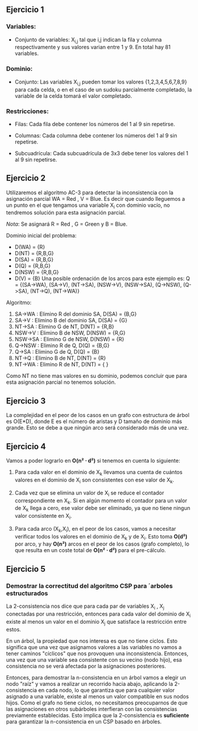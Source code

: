 ## Ejercicio 1

### Variables:
- Conjunto de variables: X<sub>i,j</sub> tal que i,j indican la fila y columna respectivamente y sus valores varian entre 1 y 9. En total hay 81 variables.

### Dominio:
- Conjunto: Las variables X<sub>i,j</sub> pueden tomar los valores {1,2,3,4,5,6,7,8,9} para cada celda, o en el caso de un sudoku parcialmente completado, la variable de la celda tomará el valor completado.

### Restricciones:

- Filas: Cada fila debe contener los números del 1 al 9 sin repetirse.

- Columnas: Cada columna debe contener los números del 1 al 9 sin repetirse.

- Subcuadrícula: Cada subcuadrícula de 3x3 debe tener los valores del 1 al 9 sin repetirse.

## Ejercicio 2

Utilizaremos el algoritmo AC-3 para detectar la inconsistencia con la asignación parcial WA = Red , V = Blue. Es decir que cuando lleguemos a un punto en el que tengamos una variable X<sub>i</sub> con dominio vacío, no tendremos solución para esta asignación parcial.

*Nota*: Se asignará R = Red , G = Green y B = Blue.

Dominio inicial del problema:
- D(WA) = {R}
- D(NT) = {R,B,G}
- D(SA) = {R,B,G}
- D(Q) = {R,B,G}
- D(NSW) = {R,B,G}
- D(V) = {B}
Una posible ordenación de los arcos para este ejemplo es:
Q = {(SA->WA), (SA->V), (NT->SA), (NSW->V), (NSW->SA), (Q->NSW), (Q->SA), (NT->Q), (NT->WA)}

Algoritmo:
1. SA->WA : Elimino R del dominio SA, D(SA) = {B,G}
2. SA->V : Elimino B del dominio SA, D(SA) = {G}
3. NT->SA : Elimino G de NT, D(NT) = {R,B}
4. NSW->V : Elimino B de NSW, D(NSW) = {R,G}
5. NSW->SA : Elimino G de NSW, D(NSW) = {R}
6. Q->NSW : Elimino R de Q, D(Q) = {B,G}
7. Q->SA : Elimino G de Q, D(Q) = {B}
8. NT->Q : Elimino B de NT, D(NT) = {R}
9. NT->WA : Elimino R de NT, D(NT) = { }

Como NT no tiene mas valores en su dominio, podemos concluir que para esta asignación parcial no tenemos solución.

## Ejercicio 3
La complejidad en el peor de los casos en un grafo con estructura de árbol es O(E*D), donde E es el número de aristas y D tamaño de dominio más grande. Esto se debe a que ningún arco será considerado más de una vez.

## Ejercicio 4

Vamos a poder lograrlo en **O(n² ⋅ d²)** si tenemos en cuenta lo siguiente:

1. Para cada valor en el dominio de X<sub>k</sub> llevamos una cuenta de cuántos valores en el dominio de X<sub>i</sub> 
son consistentes con ese valor de X<sub>k</sub>.

2. Cada vez que se elimina un valor de X<sub>i</sub> se reduce el contador correspondiente en X<sub>k</sub>. Si en algún momento el contador para un valor de X<sub>k</sub> llega a cero, ese valor debe ser eliminado, ya que no tiene ningun valor consistente en X<sub>i</sub>.

3. Para cada arco (X<sub>k</sub>,X<sub>i</sub>), en el peor de los casos, vamos a necesitar verificar todos los valores en el dominio de X<sub>k</sub> y de X<sub>i</sub>. Esto toma **O(d²)** por arco, y hay **O(n²)** arcos en el peor de los casos (grafo completo), lo que resulta en un coste total de **O(n² ⋅ d²)** para el pre-cálculo.

## Ejercicio 5

### Demostrar la correctitud del algoritmo CSP para ´arboles estructurados

La 2-consistencia nos dice que para cada par de variables X<sub>i</sub> , X<sub>j</sub> conectadas por una restricción, entonces para cada valor del dominio de X<sub>i</sub> existe al menos un valor en el dominio X<sub>j</sub> que satisface la restricción entre estos.

En un árbol, la propiedad que nos interesa es que no tiene ciclos. Esto significa que una vez que asignamos valores a las variables no vamos a tener caminos "cíclicos" que nos provoquen una inconsistencia. Entonces, una vez que una variable sea consistente con su vecino (nodo hijo), esa consistencia no se verá afectada por la asignaciones posteriores. 

Entonces, para demostrar la n-consistencia en un árbol vamos a elegir un nodo "raíz" y vamos a realizar un recorrido hacia abajo, aplicando la 2-consistencia en cada nodo, lo que garantiza que para cualquier valor asignado a una variable, existe al menos un valor compatible en sus nodos hijos. Como el grafo no tiene ciclos, no necesitamos preocuparnos de que las asignaciones en otros subárboles interfieran con las consistencias previamente establecidas. Esto implica que la 2-consistencia es **suficiente** para garantizar la n-consistencia en un CSP basado en árboles.
